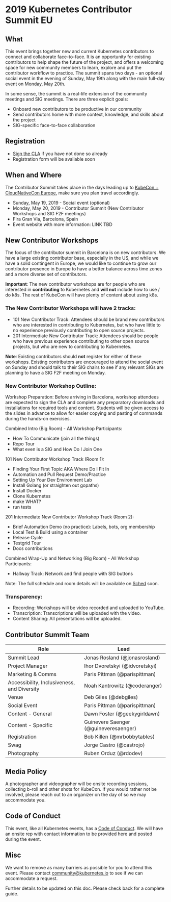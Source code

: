 # 2019 Kubernetes Contributor Summit EU

## What

This event brings together new and current Kubernetes contributors to connect and collaborate face-to-face. It is an opportunity for existing contributors to help shape the future of the project, and offers a welcoming space for new community members to learn, explore and put the contributor workflow to practice. The summit spans two days - an optional social event in the evening of Sunday, May 19th along with the main full-day event on Monday, May 20th.

In some sense, the summit is a real-life extension of the community meetings and SIG meetings. There are three explicit goals:

 - Onboard new contributors to be productive in our community
 - Send contributors home with more context, knowledge, and skills about the project
 - SIG-specific face-to-face collaboration


## Registration

 - [Sign the CLA](/CLA.md) if you have not done so already
 - Registration form will be available soon

## When and Where

The Contributor Summit takes place in the days leading up to [KubeCon + CloudNativeCon Europe](https://events.linuxfoundation.org/events/kubecon-cloudnativecon-europe-2019/), make sure you plan travel accordingly.

 - Sunday, May 19, 2019 - Social event (optional)
 - Monday, May 20, 2019 - Contributor Summit (New Contributor Workshops and SIG F2F meetings)
 - Fira Gran Via, Barcelona, Spain
 - Event website with more information: LINK TBD

## New Contributor Workshops

The focus of the contributor summit in Barcelona is on new contributors. We have a large existing contributor base, especially in the US, and while we have a solid contingent in Europe, we would like to continue to grow our contributor presence in Europe to have a better balance across time zones and a more diverse set of contributors.

**Important**: The new contributor workshops are for people who are interested in **contributing** to Kubernetes and **will not** include how to use / do k8s. The rest of KubeCon will have plenty of content about using k8s.

### The New Contributor Workshops will have 2 tracks:

* 101 New Contributor Track: Attendees should be brand new contributors who are interested in contributing to Kubernetes, but who have little to no experience previously contributing to open source projects.
* 201 Intermediate New Contributor Track: Attendees should be people who have previous experience contributing to other open source projects, but who are new to contributing to Kubernetes.

**Note**: Existing contributors should **not** register for either of these workshops. Existing contributors are encouraged to attend the social event on Sunday and should talk to their SIG chairs to see if any relevant SIGs are planning to have a SIG F2F meeting on Monday.

### New Contributor Workshop Outline:

Workshop Preparation: Before arriving in Barcelona, workshop attendees are expected to sign the CLA and complete any preparatory downloads and installations for required tools and content. Students will be given access to the slides in advance to allow for easier copying and pasting of commands during the hands-on exercises.


Combined Intro (Big Room) - All Workshop Participants:

* How To Communicate (join all the things)
* Repo Tour
* What even is a SIG and How Do I Join One

101 New Contributor Workshop Track (Room 1):

* Finding Your First Topic AKA Where Do I Fit In
* Automation and Pull Request Demo/Practice
* Setting Up Your Dev Environment Lab 
* Install Golang (or straighten out gopaths)
* Install Docker
* Clone Kubernetes
* make WHAT?
* run tests

201 Intermediate New Contributor Workshop Track (Room 2):

* Brief Automation Demo (no practice): Labels, bots, org membership
* Local Test & Build using a container
* Release Cycle
* Testgrid Tour
* Docs contributions

Combined Wrap-Up and Networking (Big Room) - All Workshop Participants:

* Hallway Track: Network and find people with SIG buttons

Note: The full schedule and room details will be available on [Sched](https://contsummiteu19.sched.com/) soon.

### Transparency:

* Recording: Workshops will be video recorded and uploaded to YouTube.
* Transcription: Transcriptions will be uploaded with the video.
* Content Sharing: All presentations will be uploaded.

## Contributor Summit Team


| Role  | Lead |
| ------------- | ------------- |
| Summit Lead  | Jonas Rosland (@jonasrosland)  |
| Project Manager  | Ihor Dvoretskyi (@idvoretskyi)  |
| Marketing & Comms  | Paris Pittman (@parispittman)  |
| Accessibility, Inclusiveness, and Diversity  | Noah Kantrowitz (@coderanger)  |
| Venue  | Deb Giles (@debgiles)  |
| Social Event  | Paris Pittman (@parispittman)  |
| Content - General  | Dawn Foster (@geekygirldawn) |
| Content - Specific  | Guinevere Saenger (@guineveresaenger)  |
| Registration  | Bob Killen (@mrbobbytables)  |
| Swag   | Jorge Castro (@castrojo)
| Photography  | Ruben Orduz (@rdodev)  |


## Media Policy

A photographer and videographer will be onsite recording sessions, collecting b-roll and other shots for KubeCon. If you would rather not be involved, please reach out to an organizer on the day of so we may accommodate you.


## Code of Conduct

This event, like all Kubernetes events, has a [Code of Conduct](/code-of-conduct.md). We will have an onsite rep with contact information to be provided here and posted during the event.


## Misc
We want to remove as many barriers as possible for you to attend this event. Please contact community@kubernetes.io to see if we can accommodate a request.

Further details to be updated on this doc. Please check back for a complete guide.
